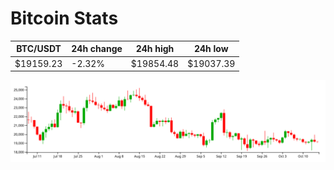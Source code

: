 # Bitcoin Stats

BTC/USDT|24h change|24h high|24h low|
|---|---|---|---|
|$19159.23|-2.32%|$19854.48|$19037.39|

<img src="./chart.svg">

